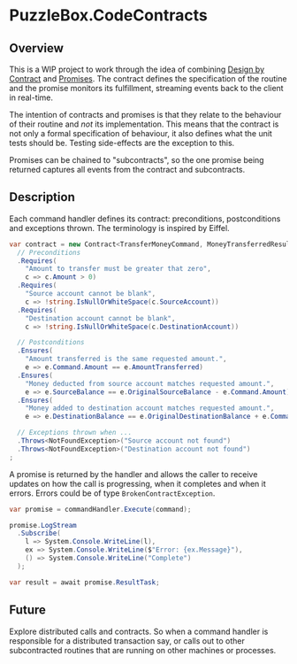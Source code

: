 # PuzzleBox.CodeContracts

## Overview
This is a WIP project to work through the idea of combining [Design by Contract](https://en.wikipedia.org/wiki/Design_by_contract) and [Promises](https://en.wikipedia.org/wiki/Futures_and_promises).  The contract defines the specification of the routine and the promise monitors its fulfillment, streaming events back to the client in real-time.

The intention of contracts and promises is that they relate to the behaviour of their routine and _not_ its implementation.  This means that the contract is not only a formal specification of behaviour, it also defines what the unit tests should be.  Testing side-effects are the exception to this.

Promises can be chained to "subcontracts", so the one promise being returned captures all events from the contract and subcontracts.

## Description
Each command handler defines its contract: preconditions, postconditions and exceptions thrown. The terminology is inspired by Eiffel.

```c#
var contract = new Contract<TransferMoneyCommand, MoneyTransferredResult>()
  // Preconditions
  .Requires(
    "Amount to transfer must be greater that zero",
    c => c.Amount > 0)
  .Requires(
    "Source account cannot be blank",
    c => !string.IsNullOrWhiteSpace(c.SourceAccount))
  .Requires(
    "Destination account cannot be blank",
    c => !string.IsNullOrWhiteSpace(c.DestinationAccount))

  // Postconditions
  .Ensures(
    "Amount transferred is the same requested amount.",
    e => e.Command.Amount == e.AmountTransferred)
  .Ensures(
    "Money deducted from source account matches requested amount.",
    e => e.SourceBalance == e.OriginalSourceBalance - e.Command.Amount)
  .Ensures(
    "Money added to destination account matches requested amount.",
    e => e.DestinationBalance == e.OriginalDestinationBalance + e.Command.Amount)

  // Exceptions thrown when ...
  .Throws<NotFoundException>("Source account not found")
  .Throws<NotFoundException>("Destination account not found")
;
```

A promise is returned by the handler and allows the caller to receive updates on how the call is progressing, when it completes and when it errors.  Errors could be of type `BrokenContractException`.

```c#
var promise = commandHandler.Execute(command);

promise.LogStream
  .Subscribe(
    l => System.Console.WriteLine(l),
    ex => System.Console.WriteLine($"Error: {ex.Message}"),
    () => System.Console.WriteLine("Complete")
  );

var result = await promise.ResultTask;
```

## Future
Explore distributed calls and contracts.  So when a command handler is responsible for a distributed transaction say, or calls out to other subcontracted routines that are running on other machines or processes.
